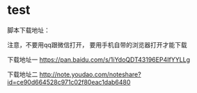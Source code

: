 # test
脚本下载地址：

注意，不要用qq跟微信打开，  要用手机自带的浏览器打开才能下载

下载地址一 https://pan.baidu.com/s/1iYdoQDT43196EP4IfYYLLg

下载地址二 http://note.youdao.com/noteshare?id=ce90d664528c971c02f80eac1dab6480
